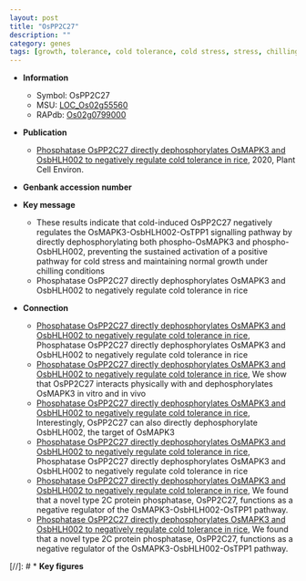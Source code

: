 ```yaml
---
layout: post
title: "OsPP2C27"
description: ""
category: genes
tags: [growth, tolerance, cold tolerance, cold stress, stress, chilling, phosphatase, cold]
---
```


* **Information**  
    + Symbol: OsPP2C27  
    + MSU: [LOC_Os02g55560](http://rice.plantbiology.msu.edu/cgi-bin/ORF_infopage.cgi?orf=LOC_Os02g55560)  
    + RAPdb: [Os02g0799000](http://rapdb.dna.affrc.go.jp/viewer/gbrowse_details/irgsp1?name=Os02g0799000)  

* **Publication**  
    + [Phosphatase OsPP2C27 directly dephosphorylates OsMAPK3 and OsbHLH002 to negatively regulate cold tolerance in rice](http://www.ncbi.nlm.nih.gov/pubmed?term=Phosphatase+OsPP2C27+directly+dephosphorylates+OsMAPK3+and+OsbHLH002+to+negatively+regulate+cold+tolerance+in+rice%5BTitle%5D), 2020, Plant Cell Environ.

* **Genbank accession number**  

* **Key message**  
    + These results indicate that cold-induced OsPP2C27 negatively regulates the OsMAPK3-OsbHLH002-OsTPP1 signalling pathway by directly dephosphorylating both phospho-OsMAPK3 and phospho-OsbHLH002, preventing the sustained activation of a positive pathway for cold stress and maintaining normal growth under chilling conditions
    + Phosphatase OsPP2C27 directly dephosphorylates OsMAPK3 and OsbHLH002 to negatively regulate cold tolerance in rice

* **Connection**  
    + [Phosphatase OsPP2C27 directly dephosphorylates OsMAPK3 and OsbHLH002 to negatively regulate cold tolerance in rice](http://www.ncbi.nlm.nih.gov/pubmed?term=Phosphatase+OsPP2C27+directly+dephosphorylates+OsMAPK3+and+OsbHLH002+to+negatively+regulate+cold+tolerance+in+rice%5BTitle%5D), Phosphatase OsPP2C27 directly dephosphorylates OsMAPK3 and OsbHLH002 to negatively regulate cold tolerance in rice
    + [Phosphatase OsPP2C27 directly dephosphorylates OsMAPK3 and OsbHLH002 to negatively regulate cold tolerance in rice](http://www.ncbi.nlm.nih.gov/pubmed?term=Phosphatase+OsPP2C27+directly+dephosphorylates+OsMAPK3+and+OsbHLH002+to+negatively+regulate+cold+tolerance+in+rice%5BTitle%5D),  We show that OsPP2C27 interacts physically with and dephosphorylates OsMAPK3 in vitro and in vivo
    + [Phosphatase OsPP2C27 directly dephosphorylates OsMAPK3 and OsbHLH002 to negatively regulate cold tolerance in rice](http://www.ncbi.nlm.nih.gov/pubmed?term=Phosphatase+OsPP2C27+directly+dephosphorylates+OsMAPK3+and+OsbHLH002+to+negatively+regulate+cold+tolerance+in+rice%5BTitle%5D),  Interestingly, OsPP2C27 can also directly dephosphorylate OsbHLH002, the target of OsMAPK3
    + [Phosphatase OsPP2C27 directly dephosphorylates OsMAPK3 and OsbHLH002 to negatively regulate cold tolerance in rice](http://www.ncbi.nlm.nih.gov/pubmed?term=Phosphatase+OsPP2C27+directly+dephosphorylates+OsMAPK3+and+OsbHLH002+to+negatively+regulate+cold+tolerance+in+rice%5BTitle%5D), Phosphatase OsPP2C27 directly dephosphorylates OsMAPK3 and OsbHLH002 to negatively regulate cold tolerance in rice
    + [Phosphatase OsPP2C27 directly dephosphorylates OsMAPK3 and OsbHLH002 to negatively regulate cold tolerance in rice](http://www.ncbi.nlm.nih.gov/pubmed?term=Phosphatase+OsPP2C27+directly+dephosphorylates+OsMAPK3+and+OsbHLH002+to+negatively+regulate+cold+tolerance+in+rice%5BTitle%5D), We found that a novel type 2C protein phosphatase, OsPP2C27, functions as a negative regulator of the OsMAPK3-OsbHLH002-OsTPP1 pathway.
    + [Phosphatase OsPP2C27 directly dephosphorylates OsMAPK3 and OsbHLH002 to negatively regulate cold tolerance in rice](http://www.ncbi.nlm.nih.gov/pubmed?term=Phosphatase+OsPP2C27+directly+dephosphorylates+OsMAPK3+and+OsbHLH002+to+negatively+regulate+cold+tolerance+in+rice%5BTitle%5D), We found that a novel type 2C protein phosphatase, OsPP2C27, functions as a negative regulator of the OsMAPK3-OsbHLH002-OsTPP1 pathway.

[//]: # * **Key figures**  


